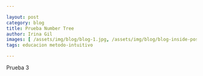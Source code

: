 ```yaml
---

layout: post
category: blog
title: Prueba Number Tree
author: Irina Gil
images: [ /assets/img/blog/blog-1.jpg, /assets/img/blog/blog-inside-post.jpg ]
tags: educacion metodo-intuitivo

---
```


Prueba 3
